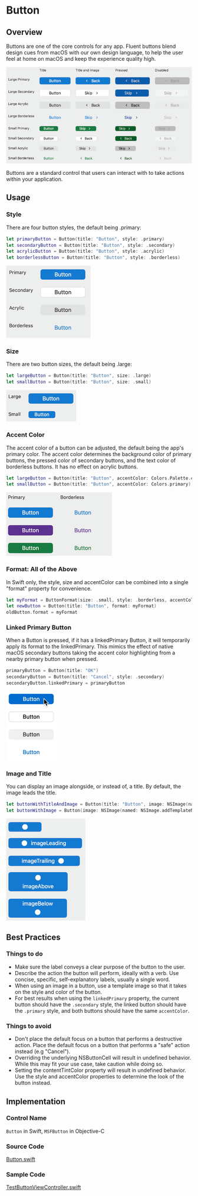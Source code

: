# Button

## Overview
Buttons are one of the core controls for any app.  Fluent buttons blend design cues from macOS with our own design language, to help the user feel at home on macOS and keep the experience quality high.

![ButtonViews.png](.attachments/ButtonViews.png)

Buttons are a standard control that users can interact with to take actions within your application.

## Usage
### Style
There are four button styles, the default being .primary:
```Swift
let primaryButton = Button(title: "Button", style: .primary)
let secondaryButton = Button(title: "Button", style: .secondary)
let acrylicButton = Button(title: "Button", style: .acrylic)
let borderlessButton = Button(title: "Button", style: .borderless)
```
![ButtonStyles.png](.attachments/ButtonStyles.png)

### Size
There are two button sizes, the default being .large:
```Swift
let largeButton = Button(title: "Button", size: .large)
let smallButton = Button(title: "Button", size: .small)
```
![ButtonSizes.png](.attachments/ButtonSizes.png)

### Accent Color
The accent color of a button can be adjusted, the default being the app's primary color.  The accent color determines the background color of primary buttons, the pressed color of secondary buttons, and the text color of borderless buttons.  It has no effect on acrylic buttons.
```Swift
let largeButton = Button(title: "Button", accentColor: Colors.Palette.communicationBlue.color)
let smallButton = Button(title: "Button", accentColor: Colors.primary)
```
![ButtonAccentColors.png](.attachments/ButtonAccentColors.png)

### Format: All of the Above
In Swift only, the style, size and accentColor can be combined into a single "format" property for convenience.
```Swift
let myFormat = ButtonFormat(size: .small, style: .borderless, accentColor: Colors.Palette.blueMagenta30.color)
let newButton = Button(title: "Button", format: myFormat)
oldButton.format = myFormat
```

### Linked Primary Button
When a Button is pressed, if it has a linkedPrimary Button, it will temporarily apply its format to the linkedPrimary.  This mimics the effect of native macOS secondary buttons taking the accent color highlighting from a nearby primary button when pressed.
```Swift
primaryButton = Button(title: "OK")
secondaryButton = Button(title: "Cancel", style: .secondary)
secondaryButton.linkedPrimary = primaryButton
```
![ButtonLinkedPrimary.gif](.attachments/ButtonLinkedPrimary.gif)

### Image and Title
You can display an image alongside, or instead of, a title.  By default, the image leads the title.
```Swift
let buttonWithTitleAndImage = Button(title: "Button", image: NSImage(named: NSImage.addTemplateName)!, imagePosition: .imageTrailing)
let buttonWithImage = Button(image: NSImage(named: NSImage.addTemplateName)!)
```
![ButtonImagePositions.png](.attachments/ButtonImagePositions.png)

## Best Practices
### Things to do
- Make sure the label conveys a clear purpose of the button to the user.
- Describe the action the button will perform, ideally with a verb. Use concise, specific, self-explanatory labels, usually a single word.
- When using an image in a button, use a template image so that it takes on the style and color of the button.
- For best results when using the `linkedPrimary` property, the current button should have the `.secondary` style, the linked button should have the `.primary` style, and both buttons should have the same `accentColor`.

### Things to avoid
- Don't place the default focus on a button that performs a destructive action. Place the default focus on a button that performs a "safe" action instead (e.g "Cancel").
- Overriding the underlying NSButtonCell will result in undefined behavior. While this may fit your use case, take caution while doing so.
- Setting the contentTintColor property will result in undefined behavior.  Use the style and accentColor properties to determine the look of the button instead.

## Implementation
### Control Name
`Button` in Swift, `MSFButton` in Objective-C
### Source Code
[Button.swift](https://github.com/microsoft/fluentui-apple/blob/main/macos/FluentUI/Button/Button.swift)
### Sample Code
[TestButtonViewController.swift](https://github.com/microsoft/fluentui-apple/blob/main/macos/FluentUITestViewControllers/TestButtonViewController.swift)
